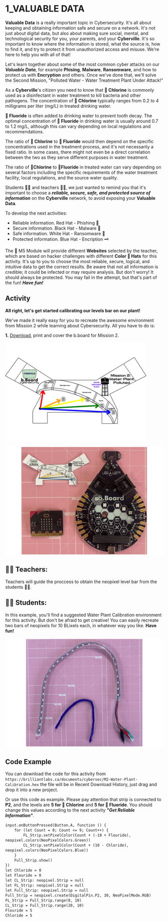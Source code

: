 # 1_VALUABLE DATA

__Valuable Data__ is a really important topic in Cybersecurity. It's all about keeping and obtaining information safe and secure on a network. It's not just about digital data, but also about making sure social, mental, and technological security for you, your parents, and your __Cyberville__. It's so important to know where the information is stored, what the source is, how to find it, and try to protect it from unauthorized access and misuse. We're here to help you with all of that!

Let's learn together about some of the most common cyber attacks on our __*Valuable Data*__, for example __Phising__, __Malware__, __Ransomware__, and how to protect us with __Encryption__ and others. Once we've done that, we'll solve the Second Mission, "Polluted Water - Water Treatment Plant Under Attack!"

As a __Cyberville__'s citizen you need to know that __🧪 Chlorine__ is commonly used as a disinfectant in water treatment to kill bacteria and other pathogens. The concentration of __🧪 Chlorine__ typically ranges from 0.2 to 4 milligrams per liter (mg/L) in treated drinking water.

__🧪 Fluoride__ is often added to drinking water to prevent tooth decay. The optimal concentration of __🧪 Fluoride__ in drinking water is usually around 0.7 to 1.2 mg/L, although this can vary depending on local regulations and recommendations.

The ratio of __🧪 Chlorine__ to __🧪 Fluoride__ would then depend on the specific concentrations used in the treatment process, and it's not necessarily a fixed ratio. In some cases, there might not even be a direct correlation between the two as they serve different purposes in water treatment.

The ratio of __🧪Chlorine__ to __🧪Fluoride__ in treated water can vary depending on several factors including the specific requirements of the water treatment facility, local regulations, and the source water quality.

Students 🧑‍🎓 and teachers 🧑‍🏫, we just wanted to remind you that it's important to choose a __*reliable, secure, safe, and protected source of information*__ on the __Cyberville__ network, to avoid exposing your __Valuable Data__. 

To develop the next activities:
* Reliable information.   Red Hat - Phishing 🎣
* Secure information.   Black Hat - Malware  🦠 
* Safe information.     White Hat - Ransomware  💸
* Protected information. Blue Hat - Encription 🗝️

The  📳 M5 Module will provide different __Websites__ selected by the teacher, which are based on hacker challenges with different __Color 🎩 Hats__ for this activity. It's up to you to choose the most reliable, secure, logical, and intuitive data to get the correct results. Be aware that not all information is credible; it could be infected or may require analysis. But don't worry! It should always be protected. You may fail in the attempt, but that's part of the fun! __*Have fun!*__


## Activity
__All right, let's get started calibrating our levels bar on our plant!__

We've made it really easy for you to recreate the awesome environment from Mission 2 while learning about Cybersecurity. All you have to do is:

__1.__ [Download](https://drive.google.com/file/d/1ldS8fqcVLhBBQ_IIyVCmBPPUuvGLlPEw/view?usp=drive_link), print and cover the b.board for Mission 2.  

<img src="https://github.com/Brilliant-Labs/code.bl/blob/code_alpha/packaged/docs/static/mb/projects/bboard-tutorials-cyberville/ValuableData/1_Water_Plant_Calibration/M2_Cover.png?raw=true" alt="M2" title="Mission 2 in M5Core2" width="450" />

![Cover](https://github.com/Brilliant-Labs/code.bl/blob/code_alpha/packaged/docs/static/mb/projects/bboard-tutorials-cyberville/ValuableData/1_Water_Plant_Calibration/Cover_Gif_M2.gif?raw=true "Cover for M2.")

## 🧑‍🏫 __Teachers:__

Teachers will guide the proccess to obtain the neopixel level bar from the students 🧑‍🎓.


## 🧑‍🎓 __Students:__

In this example, you'll find a suggested Water Plant Calibration environment for this activity. But don't be afraid to get creative! You can easily recreate two bars of neopixels for 10 BLixels each, in whatever way you like. __Have fun!__

![Level_Bar](https://github.com/Brilliant-Labs/code.bl/blob/code_alpha/packaged/docs/static/mb/projects/bboard-tutorials-cyberville/ValuableData/1_Water_Plant_Calibration/LevelBar.gif?raw=true "Level Bar.")

## Code Example

You can download the code for this activity from `https://brilliantlabs.ca/documents/cybersec/M2-Water-Plant-Calibration.hex` the file will be in Recent Download History, just drag and drop it into a new project.  

Or use this code as example. Please pay attention that strip is connected to __P2__, and the levels are __5 for 🧪 Chlorine__ and __5 for 🧪 Fluoride__. You should change this values according to the next activity __*"Get Reliable Information"*__.

```blocks
input.onButtonPressed(Button.A, function () {
    for (let Count = 0; Count <= 9; Count++) {
        FL_Strip.setPixelColor(Count + (-10 + Flouride), neopixel.colors(NeoPixelColors.Green))
        CL_Strip.setPixelColor(Count + (10 - Chloride), neopixel.colors(NeoPixelColors.Blue))
    }
    Full_Strip.show()
})
let Chloride = 0
let Flouride = 0
let CL_Strip: neopixel.Strip = null
let FL_Strip: neopixel.Strip = null
let Full_Strip: neopixel.Strip = null
Full_Strip = neopixel.create(DigitalPin.P2, 30, NeoPixelMode.RGB)
FL_Strip = Full_Strip.range(0, 10)
CL_Strip = Full_Strip.range(20, 10)
Flouride = 5
Chloride = 5
```